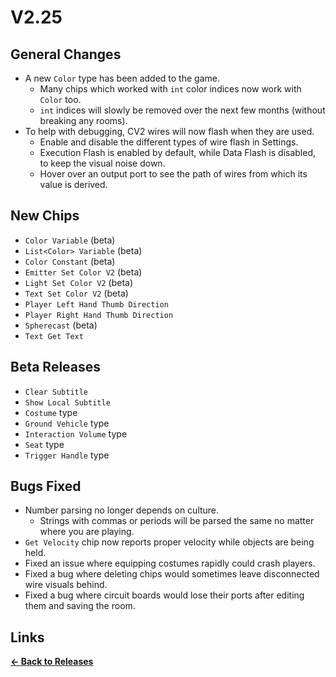 # V2.25

## General Changes

- A new `Color` type has been added to the game.
  - Many chips which worked with `int` color indices now work with `Color` too.
  - `int` indices will slowly be removed over the next few months (without breaking any rooms).
- To help with debugging, CV2 wires will now flash when they are used.
  - Enable and disable the different types of wire flash in Settings.
  - Execution Flash is enabled by default, while Data Flash is disabled, to keep the visual noise down.
  - Hover over an output port to see the path of wires from which its value is derived.

## New Chips

- `Color Variable` (beta)
- `List<Color> Variable` (beta)
- `Color Constant` (beta)
- `Emitter Set Color V2` (beta)
- `Light Set Color V2` (beta)
- `Text Set Color V2` (beta)
- `Player Left Hand Thumb Direction`
- `Player Right Hand Thumb Direction`
- `Spherecast` (beta)
- `Text Get Text`

## Beta Releases

- `Clear Subtitle`
- `Show Local Subtitle`
- `Costume` type
- `Ground Vehicle` type
- `Interaction Volume` type
- `Seat` type
- `Trigger Handle` type

## Bugs Fixed

- Number parsing no longer depends on culture.
  - Strings with commas or periods will be parsed the same no matter where you are playing.
- `Get Velocity` chip now reports proper velocity while objects are being held.
- Fixed an issue where equipping costumes rapidly could crash players.
- Fixed a bug where deleting chips would sometimes leave disconnected wire visuals behind.
- Fixed a bug where circuit boards would lose their ports after editing them and saving the room.

## Links

**[<- Back to Releases](./)**
